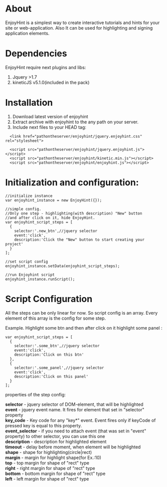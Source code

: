 About
=========

EnjoyHint is a simplest way to create interactive tutorials and hints for your site or web-application. Also It can be used for highlighting and signing application elements. 

Dependencies
=========
EnjoyHint require next plugins and libs:
1. Jquery >1.7
2. kineticJS v5.1.0(included in the pack)

Installation
=========
1. Download latest version of enjoyhint
2. Extract archive with enjoyhint to the any path on your server.
3. Include next files to your HEAD tag:
```
  <link href="pathontheserver/enjoyhint/jquery.enjoyhint.css" rel="stylesheet">
  
  <script src="pathontheserver/enjoyhint/jquery.enjoyhint.js"></script>
  <script src="pathontheserver/enjoyhint/kinetic.min.js"></script>
  <script src="pathontheserver/enjoyhint/enjoyhint.js"></script>
```

Initialization and configuration:
=========
```
//initialize instance
var enjoyhint_instance = new EnjoyHint({});

//simple config. 
//Only one step - highlighting(with description) "New" button 
//and after click on it, hide EnjoyHint.
var enjoyhint_script_steps = [
  {
    selector:'.new_btn',//jquery selector
    event:'click',
    description:'Click the "New" button to start creating your project'
  }  
];

//set script config
enjoyhint_instance.setData(enjoyhint_script_steps);

//run Enjoyhint script
enjoyhint_instance.runScript();
```


Script Configuration
=========

All the steps can be only linear for now. So script config is an array. Every element of this array is the config for some step.

Example. 
Highlight some btn and then after click on it highlight some panel :
```
var enjoyhint_script_steps = [
  {
    selector:'.some_btn',//jquery selector
    event:'click',
    description:'Click on this btn'
  },  
  {
    selector:'.some_panel',//jquery selector
    event:'click',
    description:'Click on this panel'
  }  
];
```
properties of the step config:

**selector** - jquery selector of DOM-element, that will be highlighted  
**event** - jquery event name. It fires for element that set in "selector" property  
**key_code** - Key code for any "key*" event. Event fires only if keyCode of pressed key is equal to this property.    
**event_selector** - if you need to attach event (that was set in "event" property) to other selector, you can use this one  
**description** - description for highlighted element  
**timeout** - delay before moment, when element will be highlighted   
**shape** - shape for highlighting(circle|rect)  
**margin** - margin for highlight shape(for Ex.:10)  
**top** - top margin for shape of "rect" type  
**right** - right margin for shape of "rect" type  
**bottom** - bottom margin for shape of "rect" type  
**left** - left margin for shape of "rect" type  
